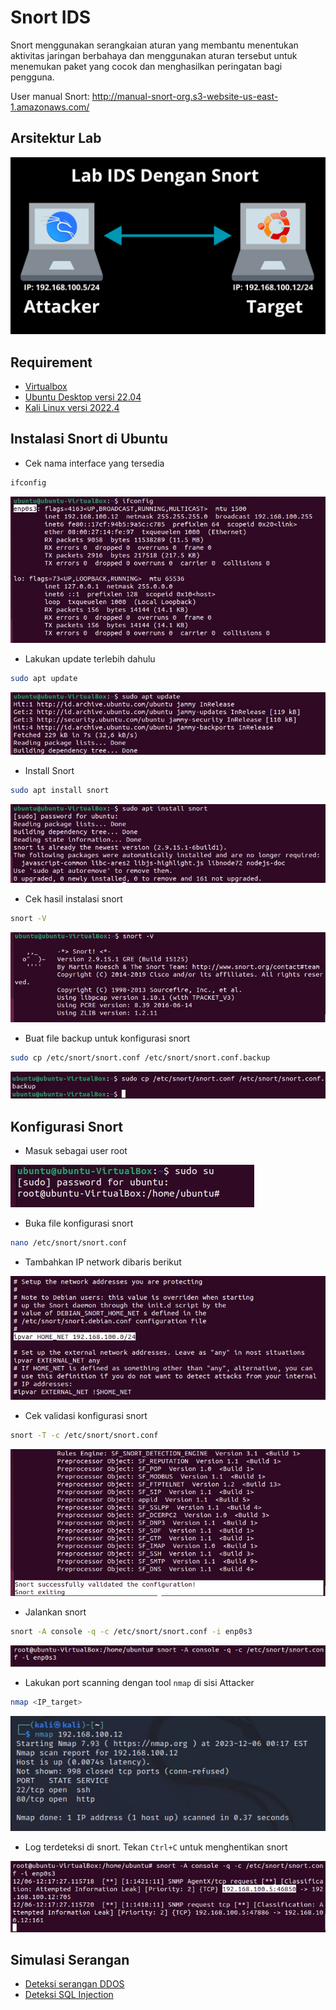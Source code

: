 # Snort IDS
Snort menggunakan serangkaian aturan yang membantu menentukan aktivitas jaringan berbahaya dan menggunakan aturan tersebut untuk menemukan paket yang cocok dan menghasilkan peringatan bagi pengguna.

User manual Snort: http://manual-snort-org.s3-website-us-east-1.amazonaws.com/

## Arsitektur Lab

![alt text](https://github.com/rahardian-dwi-saputra/snort-ubuntu/blob/main/assets/arsitektur%20lab.png)

## Requirement
- [Virtualbox](https://www.virtualbox.org/)
- [Ubuntu Desktop versi 22.04](https://ubuntu.com/download/desktop)
- [Kali Linux versi 2022.4](https://www.kali.org/get-kali/#kali-platforms)

## Instalasi Snort di Ubuntu
- Cek nama interface yang tersedia
```sh
ifconfig
```

![alt text](https://github.com/rahardian-dwi-saputra/snort-ubuntu/blob/main/assets/snort%201.JPG)

- Lakukan update terlebih dahulu
```sh
sudo apt update
```

![alt text](https://github.com/rahardian-dwi-saputra/snort-ubuntu/blob/main/assets/snort%202.JPG)

- Install Snort
```sh
sudo apt install snort
```

![alt text](https://github.com/rahardian-dwi-saputra/snort-ubuntu/blob/main/assets/snort%203.JPG)

- Cek hasil instalasi snort
```sh
snort -V
```

![alt text](https://github.com/rahardian-dwi-saputra/snort-ubuntu/blob/main/assets/snort%204.JPG)

- Buat file backup untuk konfigurasi snort
```sh
sudo cp /etc/snort/snort.conf /etc/snort/snort.conf.backup
```

![alt text](https://github.com/rahardian-dwi-saputra/snort-ubuntu/blob/main/assets/snort%205.JPG)

## Konfigurasi Snort
- Masuk sebagai user root

![alt text](https://github.com/rahardian-dwi-saputra/snort-ubuntu/blob/main/assets/snort%206.JPG)

- Buka file konfigurasi snort
```sh
nano /etc/snort/snort.conf
```
- Tambahkan IP network dibaris berikut

![alt text](https://github.com/rahardian-dwi-saputra/snort-ubuntu/blob/main/assets/snort%207.JPG)

- Cek validasi konfigurasi snort
```sh
snort -T -c /etc/snort/snort.conf
```

![alt text](https://github.com/rahardian-dwi-saputra/snort-ubuntu/blob/main/assets/snort%208.JPG)

- Jalankan snort
```sh
snort -A console -q -c /etc/snort/snort.conf -i enp0s3
```

![alt text](https://github.com/rahardian-dwi-saputra/snort-ubuntu/blob/main/assets/snort%209.JPG)

- Lakukan port scanning dengan tool `nmap` di sisi Attacker
```sh
nmap <IP_target>
```

![alt text](https://github.com/rahardian-dwi-saputra/snort-ubuntu/blob/main/assets/snort%2010.JPG)

- Log terdeteksi di snort. Tekan `Ctrl+C` untuk menghentikan snort

![alt text](https://github.com/rahardian-dwi-saputra/snort-ubuntu/blob/main/assets/snort%2011.JPG)

## Simulasi Serangan
- [Deteksi serangan DDOS](Deteksi%20DDOS.md)
- [Deteksi SQL Injection](Deteksi%20SQL%20Injection.md)